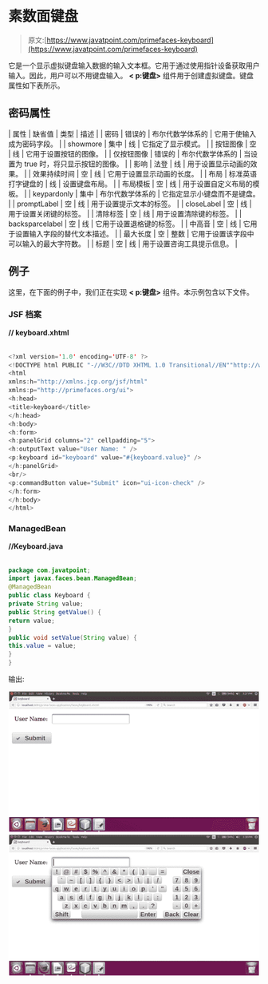 # 素数面键盘

> 原文:[https://www.javatpoint.com/primefaces-keyboard](https://www.javatpoint.com/primefaces-keyboard)

它是一个显示虚拟键盘输入数据的输入文本框。它用于通过使用指针设备获取用户输入。因此，用户可以不用键盘输入。 **< p:键盘>** 组件用于创建虚拟键盘。键盘属性如下表所示。

## 密码属性

| 属性 | 缺省值 | 类型 | 描述 |
| 密码 | 错误的 | 布尔代数学体系的 | 它用于使输入成为密码字段。 |
| showmore | 集中 | 线 | 它指定了显示模式。 |
| 按钮图像 | 空 | 线 | 它用于设置按钮的图像。 |
| 仅按钮图像 | 错误的 | 布尔代数学体系的 | 当设置为 true 时，将只显示按钮的图像。 |
| 影响 | 法登 | 线 | 用于设置显示动画的效果。 |
| 效果持续时间 | 空 | 线 | 它用于设置显示动画的长度。 |
| 布局 | 标准英语打字键盘的 | 线 | 设置键盘布局。 |
| 布局模板 | 空 | 线 | 用于设置自定义布局的模板。 |
| keypardonly | 集中 | 布尔代数学体系的 | 它指定显示小键盘而不是键盘。 |
| promptLabel | 空 | 线 | 用于设置提示文本的标签。 |
| closeLabel | 空 | 线 | 用于设置关闭键的标签。 |
| 清除标签 | 空 | 线 | 用于设置清除键的标签。 |
| backsparcelabel | 空 | 线 | 它用于设置退格键的标签。 |
| 中高音 | 空 | 线 | 它用于设置输入字段的替代文本描述。 |
| 最大长度 | 空 | 整数 | 它用于设置该字段中可以输入的最大字符数。 |
| 标题 | 空 | 线 | 用于设置咨询工具提示信息。 |

## 例子

这里，在下面的例子中，我们正在实现 **< p:键盘>** 组件。本示例包含以下文件。

### JSF 档案

**// keyboard.xhtml**

```java

<?xml version='1.0' encoding='UTF-8' ?>
<!DOCTYPE html PUBLIC "-//W3C//DTD XHTML 1.0 Transitional//EN""http://www.w3.org/TR/xhtml1/DTD/xhtml1-transitional.dtd">
<html 
xmlns:h="http://xmlns.jcp.org/jsf/html"
xmlns:p="http://primefaces.org/ui">
<h:head>
<title>keyboard</title>
</h:head>
<h:body>
<h:form>
<h:panelGrid columns="2" cellpadding="5">
<h:outputText value="User Name: " />
<p:keyboard id="keyboard" value="#{keyboard.value}" />
</h:panelGrid>
<br/>
<p:commandButton value="Submit" icon="ui-icon-check" />
</h:form>
</h:body>
</html>

```

### ManagedBean

**//Keyboard.java**

```java

package com.javatpoint;
import javax.faces.bean.ManagedBean;
@ManagedBean
public class Keyboard {
private String value;
public String getValue() {
return value;
}
public void setValue(String value) {
this.value = value;
}
}

```

输出:

![PrimeFaces Keyboard 1](img/198109d791571348376806c19c4ea4f6.png)
![PrimeFaces Keyboard 2](img/ae0f6ab596e0b55e414e6751f6a51d5b.png)